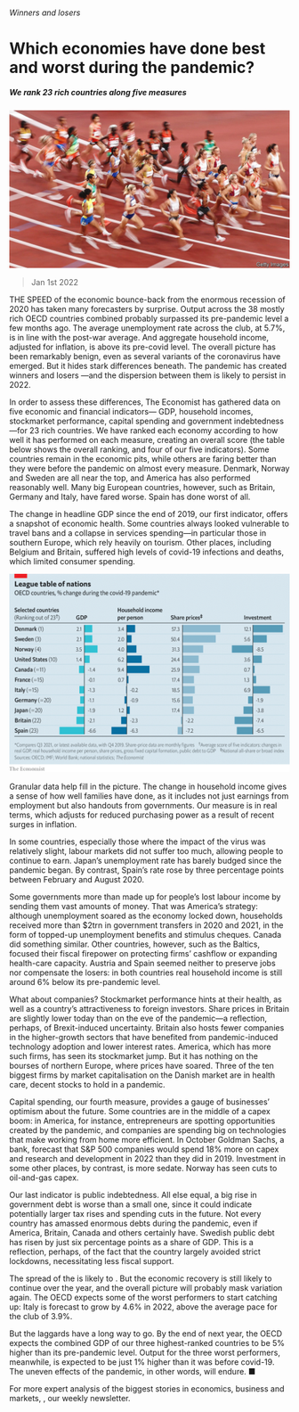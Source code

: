 ###### Winners and losers

# Which economies have done best and worst during the pandemic? 

##### We rank 23 rich countries along five measures 

![image](images/20220101_fnp002.jpg) 

> Jan 1st 2022 

THE SPEED of the economic bounce-back from the enormous recession of 2020 has taken many forecasters by surprise. Output across the 38 mostly rich OECD countries combined probably surpassed its pre-pandemic level a few months ago. The average unemployment rate across the club, at 5.7%, is in line with the post-war average. And aggregate household income, adjusted for inflation, is above its pre-covid level. The overall picture has been remarkably benign, even as several variants of the coronavirus have emerged. But it hides stark differences beneath. The pandemic has created winners and losers —and the dispersion between them is likely to persist in 2022.

In order to assess these differences, The Economist has gathered data on five economic and financial indicators— GDP, household incomes, stockmarket performance, capital spending and government indebtedness—for 23 rich countries. We have ranked each economy according to how well it has performed on each measure, creating an overall score (the table below shows the overall ranking, and four of our five indicators). Some countries remain in the economic pits, while others are faring better than they were before the pandemic on almost every measure. Denmark, Norway and Sweden are all near the top, and America has also performed reasonably well. Many big European countries, however, such as Britain, Germany and Italy, have fared worse. Spain has done worst of all.


The change in headline GDP since the end of 2019, our first indicator, offers a snapshot of economic health. Some countries always looked vulnerable to travel bans and a collapse in services spending—in particular those in southern Europe, which rely heavily on tourism. Other places, including Belgium and Britain, suffered high levels of covid-19 infections and deaths, which limited consumer spending.

![image](images/20220101_fnc250.png) 


Granular data help fill in the picture. The change in household income gives a sense of how well families have done, as it includes not just earnings from employment but also handouts from governments. Our measure is in real terms, which adjusts for reduced purchasing power as a result of recent surges in inflation.

In some countries, especially those where the impact of the virus was relatively slight, labour markets did not suffer too much, allowing people to continue to earn. Japan’s unemployment rate has barely budged since the pandemic began. By contrast, Spain’s rate rose by three percentage points between February and August 2020.

Some governments more than made up for people’s lost labour income by sending them vast amounts of money. That was America’s strategy: although unemployment soared as the economy locked down, households received more than $2trn in government transfers in 2020 and 2021, in the form of topped-up unemployment benefits and stimulus cheques. Canada did something similar. Other countries, however, such as the Baltics, focused their fiscal firepower on protecting firms’ cashflow or expanding health-care capacity. Austria and Spain seemed neither to preserve jobs nor compensate the losers: in both countries real household income is still around 6% below its pre-pandemic level.

What about companies? Stockmarket performance hints at their health, as well as a country’s attractiveness to foreign investors. Share prices in Britain are slightly lower today than on the eve of the pandemic—a reflection, perhaps, of Brexit-induced uncertainty. Britain also hosts fewer companies in the higher-growth sectors that have benefited from pandemic-induced technology adoption and lower interest rates. America, which has more such firms, has seen its stockmarket jump. But it has nothing on the bourses of northern Europe, where prices have soared. Three of the ten biggest firms by market capitalisation on the Danish market are in health care, decent stocks to hold in a pandemic.

Capital spending, our fourth measure, provides a gauge of businesses’ optimism about the future. Some countries are in the middle of a capex boom: in America, for instance, entrepreneurs are spotting opportunities created by the pandemic, and companies are spending big on technologies that make working from home more efficient. In October Goldman Sachs, a bank, forecast that S&amp;P 500 companies would spend 18% more on capex and research and development in 2022 than they did in 2019. Investment in some other places, by contrast, is more sedate. Norway has seen cuts to oil-and-gas capex.

Our last indicator is public indebtedness. All else equal, a big rise in government debt is worse than a small one, since it could indicate potentially larger tax rises and spending cuts in the future. Not every country has amassed enormous debts during the pandemic, even if America, Britain, Canada and others certainly have. Swedish public debt has risen by just six percentage points as a share of GDP. This is a reflection, perhaps, of the fact that the country largely avoided strict lockdowns, necessitating less fiscal support.

The spread of the  is likely to . But the economic recovery is still likely to continue over the year, and the overall picture will probably mask variation again. The OECD expects some of the worst performers to start catching up: Italy is forecast to grow by 4.6% in 2022, above the average pace for the club of 3.9%.

But the laggards have a long way to go. By the end of next year, the OECD expects the combined GDP of our three highest-ranked countries to be 5% higher than its pre-pandemic level. Output for the three worst performers, meanwhile, is expected to be just 1% higher than it was before covid-19. The uneven effects of the pandemic, in other words, will endure. ■

For more expert analysis of the biggest stories in economics, business and markets, , our weekly newsletter.

